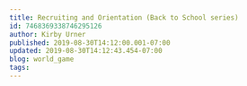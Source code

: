 ```yaml
---
title: Recruiting and Orientation (Back to School series)
id: 7468369338746295126
author: Kirby Urner
published: 2019-08-30T14:12:00.001-07:00
updated: 2019-08-30T14:12:43.454-07:00
blog: world_game
tags: 
---
```


